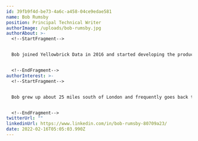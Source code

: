 ```yaml
---
id: 39fb9f4d-be73-4a6c-a458-04ce9edae581
name: Bob Rumsby
position: Principal Technical Writer
authorImage: /uploads/bob-rumsby.jpg
authorAbout: >-
  <!--StartFragment-->


  Bob joined Yellowbrick Data in 2016 and started developing the product documentation from scratch. He began his high-tech career over 30 years ago, working as an editor for a company on Castro Street, just up the road from the new Yellowbrick office.


  <!--EndFragment-->
authorInterest: >-
  <!--StartFragment-->


  Bob grew up about 25 miles south of London and frequently goes back to England to visit his brothers and sister. At home in San Jose, he spends lots of time with his wife and family, but also enjoys watching the Premier League, directing Shakespeare plays, and drinking Scotch whisky


  <!--EndFragment-->
twitterUrl: ""
linkedinUrl: https://www.linkedin.com/in/bob-rumsby-80709a23/
date: 2022-02-16T05:05:03.990Z
---
```

